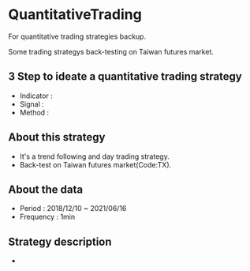 # QuantitativeTrading

For quantitative trading strategies backup.

Some trading strategys back-testing on Taiwan futures market. 

## 3 Step to ideate a quantitative trading strategy
- Indicator : 
- Signal :
- Method :

## About this strategy
- It's a trend following and day trading strategy.
- Back-test on Taiwan futures market(Code:TX).

## About the data
- Period : 2018/12/10 ~ 2021/06/16
- Frequency : 1min

## Strategy description
- 
